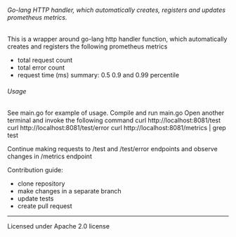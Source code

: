 ###### Go-lang HTTP handler, which automatically creates, registers and updates prometheus metrics.
This is a wrapper around go-lang http handler function, which automatically creates and registers the following prometheus metrics
- total request count
- total error count
- request time (ms) summary: 0.5 0.9 and 0.99 percentile
###### Usage
See main.go for example of usage.
Compile and run main.go
Open another terminal and invoke the following command
curl http://localhost:8081/test
curl http://localhost:8081/test/error
curl http://localhost:8081/metrics | grep test

Continue making requests to /test and /test/error endpoints and observe changes in /metrics endpoint


Contribution guide:
- clone repository
- make changes in a separate branch
- update tests
- create pull request

---
Licensed under Apache 2.0 license

